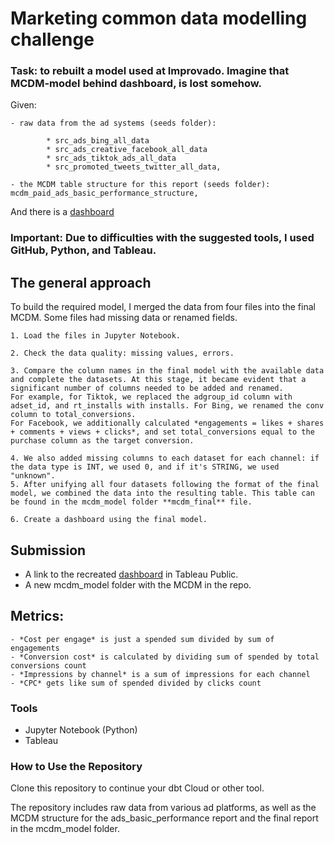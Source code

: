 # Marketing common data modelling challenge
	

### Task: to rebuilt a model used at Improvado. Imagine that MCDM-model behind dashboard, is lost somehow.
Given:
 
	- raw data from the ad systems (seeds folder): 
 
    		* src_ads_bing_all_data
    		* src_ads_creative_facebook_all_data
    		* src_ads_tiktok_ads_all_data
    		* src_promoted_tweets_twitter_all_data,
      
	- the MCDM table structure for this report (seeds folder): mcdm_paid_ads_basic_performance_structure, 
 
 And there is a [dashboard](https://lookerstudio.google.com/reporting/fa668749-b82f-41a8-a12e-f7d9c0733b57/page/tEnnC)

### Important: Due to difficulties with the suggested tools, I used GitHub, Python, and Tableau.

## The general approach

To build the required model, I merged the data from four files into the final MCDM. Some files had missing data or renamed fields.

    1. Load the files in Jupyter Notebook.
    
    2. Check the data quality: missing values, errors.
    
    3. Compare the column names in the final model with the available data and complete the datasets. At this stage, it became evident that a significant number of columns needed to be added and renamed.
    For example, for Tiktok, we replaced the adgroup_id column with adset_id, and rt_installs with installs. For Bing, we renamed the conv column to total_conversions.
    For Facebook, we additionally calculated *engagements = likes + shares + comments + views + clicks*, and set total_conversions equal to the purchase column as the target conversion.
    
    4. We also added missing columns to each dataset for each channel: if the data type is INT, we used 0, and if it's STRING, we used "unknown".
    5. After unifying all four datasets following the format of the final model, we combined the data into the resulting table. This table can be found in the mcdm_model folder **mcdm_final** file.
    
    6. Create a dashboard using the final model.

## Submission
-   A link to the recreated [dashboard](https://public.tableau.com/app/profile/marina1319/viz/Adsperformance/adsperformance?publish=yes) in Tableau Public.
-   A new mcdm_model folder with the MCDM in the repo.

## Metrics:
	- *Cost per engage* is just a spended sum divided by sum of engagements
	- *Conversion cost* is calculated by dividing sum of spended by total conversions count
	- *Impressions by channel* is a sum of impressions for each channel
	- *CPC* gets like sum of spended divided by clicks count

### Tools
-   Jupyter Notebook (Python)
-   Tableau


### How to Use the Repository
Clone this repository to continue your dbt Cloud or other tool.

The repository includes raw data from various ad platforms, as well as the MCDM structure for the ads_basic_performance report and the final report in the mcdm_model folder.


